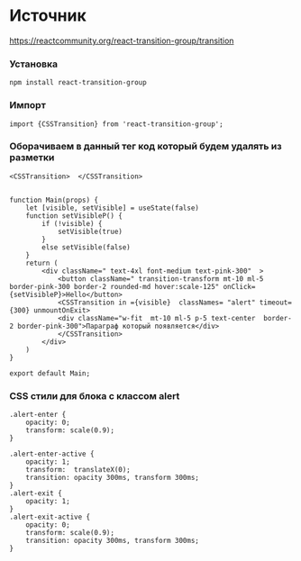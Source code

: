 # Источник
https://reactcommunity.org/react-transition-group/transition


### Установка
`
npm install react-transition-group
`
### Импорт
`
import {CSSTransition} from 'react-transition-group'; 
`

###  Оборачиваем в данный тег код который будем удалять из разметки 
`<CSSTransition>  </CSSTransition>`

```

function Main(props) {
    let [visible, setVisible] = useState(false)
    function setVisibleP() {
        if (!visible) {
            setVisible(true)
        }
        else setVisible(false)
    }
    return (
        <div className=" text-4xl font-medium text-pink-300"  >
            <button className=" transition-transform mt-10 ml-5 border-pink-300 border-2 rounded-md hover:scale-125" onClick={setVisibleP}>Hello</button>
            <CSSTransition in ={visible}  classNames= "alert" timeout={300} unmountOnExit>
            <div className="w-fit  mt-10 ml-5 p-5 text-center  border-2 border-pink-300">Параграф который появляется</div>
            </CSSTransition>
        </div>
    )
}

export default Main;

```

### CSS стили для блока с классом alert

```
.alert-enter {
    opacity: 0;
    transform: scale(0.9);
}

.alert-enter-active {
    opacity: 1;
    transform:  translateX(0);
    transition: opacity 300ms, transform 300ms;
}
.alert-exit {
    opacity: 1;
}
.alert-exit-active {
    opacity: 0;
    transform: scale(0.9);
    transition: opacity 300ms, transform 300ms;
}
```
